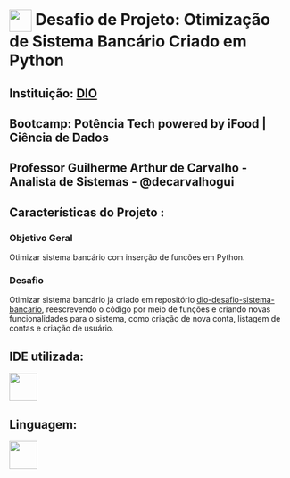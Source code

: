 <h1>
    <a href="https://www.dio.me/">
     <img align="center" width="40px" src="https://hermes.digitalinnovation.one/assets/diome/logo-minimized.png"></a>
    <span> Desafio de Projeto: Otimização de Sistema Bancário Criado em Python
</h1>

## Instituição: [DIO](https://web.dio.me/home)

## Bootcamp: Potência Tech powered by iFood | Ciência de Dados

## Professor Guilherme Arthur de Carvalho - Analista de Sistemas - @decarvalhogui

## Características do Projeto :

### Objetivo Geral
Otimizar sistema bancário com inserção de funcões em Python.

### Desafio
Otimizar sistema bancário já criado em repositório [dio-desafio-sistema-bancario](https://github.com/CarlaCristine48/dio-desafio-sistema-bancario), reescrevendo o código por meio de funções e criando novas funcionalidades para o sistema, como criação de nova conta, listagem de contas e criação de usuário.


## IDE utilizada:
<img width="50" height="50" src="https://cdn.jsdelivr.net/gh/devicons/devicon/icons/vscode/vscode-plain-wordmark.svg" />
          

## Linguagem:
<img width="50" height="50" src="https://cdn.jsdelivr.net/gh/devicons/devicon/icons/python/python-original-wordmark.svg" />
